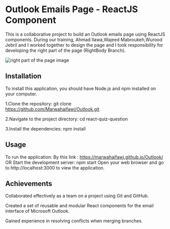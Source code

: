 
# Outlook Emails Page - ReactJS Component
This is a collaborative project to build an Outlook emails page using ReactJS components. During our training, Ahmad Ilawa,Wajeed Mabroukeh,Wurood Jebril and I worked together to design the page and I took responsibility for developing the right part of the page (RightBody Branch).

![right part of the page image](https://user-images.githubusercontent.com/60556710/231310789-05faaf14-b620-4592-b2be-72f84552ce2e.png)


## Installation

To install this application, you should have Node.js and npm installed on your computer.

1.Clone the repository: git clone https://github.com/Marwahaifawi/Outlook.git

2.Navigate to the project directory: cd react-quiz-question

3.Install the dependencies: npm install
## Usage

To run the application:
By this link : https://marwahaifawi.github.io/Outlook/
OR
Start the development server: npm start
Open your web browser and go to http://localhost:3000 to view the application.

## Achievements
Collaborated effectively as a team on a project using Git and GitHub.

Created a set of reusable and modular React components for the email interface of Microsoft Outlook.

Gained experience in resolving conflicts when merging branches.
